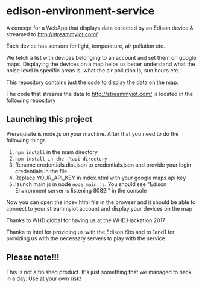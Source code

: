 # edison-environment-service
A concept for a WebApp that displays data collected by an Edison device &
streamed to http://streammyiot.com/

Each device has sensors for light, temperature, air pollution etc.

We fetch a list with devices belonging to an account and set them on google maps. Displaying
the devices on a map helps us better understand what the noise level in specific areas is,
what the air pollution is, sun hours etc.

This repository contains just the code to display the data on the map.

The code that streams the data to http://streammyiot.com/ is located in the following
[repository](https://github.com/afk/edison-environment-client)

## Launching this project
Prerequisite is node.js on your machine. After that you need to do the following things

1. `npm install` in the main directory
2. `npm install in the .\api directory`
3. Rename credentials.dist.json to credentials.json and provide your login credentials in the file
4. Replace YOUR_API_KEY in index.html with your google maps api key
5. launch main.js in node `node main.js`. You should see "Edison Environment server is listening 8082!" in the console

Now you can open the index.html file in the browser and it should be able to connect to your 
streammyiot account and display your devices on the map

Thanks to WHD.global for having us at the WHD.Hackatlon 2017

Thanks to Intel for providing us with the Edison Kits and to 1and1 for providing us with the
necessary servers to play with the service.

## Please note!!!
This is not a finished product. It's just something that we managed to hack in a day. Use at your own risk!